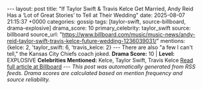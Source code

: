 --- layout: post title: "If Taylor Swift & Travis Kelce Get Married, Andy Reid Has a ‘Lot of Great Stories’ to Tell at Their Wedding" date: 2025-08-07 21:15:37 +0000 categories: gossip tags: [taylor-swift, source-billboard, drama-explosive] drama_score: 10 primary_celebrity: taylor_swift source: billboard source_url: "https://www.billboard.com/music/music-news/andy-reid-taylor-swift-travis-kelce-future-wedding-1236039031/" mentions: {kelce: 2, 'taylor_swift: 6, 'travis_kelce: 2} --- There are also "a few I can't tell," the Kansas City Chiefs coach joked. **Drama Score:** 10 | **Level:** EXPLOSIVE **Celebrities Mentioned:** Kelce, Taylor Swift, Travis Kelce [Read full article at Billboard](https://www.billboard.com/music/music-news/andy-reid-taylor-swift-travis-kelce-future-wedding-1236039031/) --- *This post was automatically generated from RSS feeds. Drama scores are calculated based on mention frequency and source reliability.*